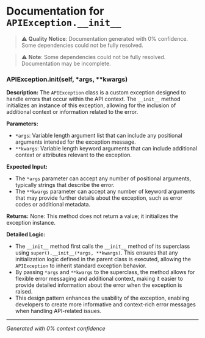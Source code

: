 # Documentation for `APIException.__init__`

> ⚠️ **Quality Notice**: Documentation generated with 0% confidence. Some dependencies could not be fully resolved.


> ⚠️ **Note**: Some dependencies could not be fully resolved. Documentation may be incomplete.
### APIException.__init__(self, *args, **kwargs)

**Description:**
The `APIException` class is a custom exception designed to handle errors that occur within the API context. The `__init__` method initializes an instance of this exception, allowing for the inclusion of additional context or information related to the error.

**Parameters:**
- `*args`: Variable length argument list that can include any positional arguments intended for the exception message.
- `**kwargs`: Variable length keyword arguments that can include additional context or attributes relevant to the exception.

**Expected Input:**
- The `*args` parameter can accept any number of positional arguments, typically strings that describe the error.
- The `**kwargs` parameter can accept any number of keyword arguments that may provide further details about the exception, such as error codes or additional metadata.

**Returns:**
None: This method does not return a value; it initializes the exception instance.

**Detailed Logic:**
- The `__init__` method first calls the `__init__` method of its superclass using `super().__init__(*args, **kwargs)`. This ensures that any initialization logic defined in the parent class is executed, allowing the `APIException` to inherit standard exception behavior.
- By passing `*args` and `**kwargs` to the superclass, the method allows for flexible error messaging and additional context, making it easier to provide detailed information about the error when the exception is raised.
- This design pattern enhances the usability of the exception, enabling developers to create more informative and context-rich error messages when handling API-related issues.

---
*Generated with 0% context confidence*
